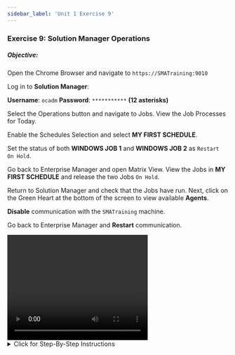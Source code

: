 ```yaml
---
sidebar_label: 'Unit 1 Exercise 9'
---
```


### Exercise 9: Solution Manager Operations

##### Objective: 

Open the Chrome Browser and navigate to ```https://SMATraining:9010```

Log in to **Solution Manager**: 

**Username**: ```ocadm```
**Password**: ```***********``` **(12 asterisks)**

Select the Operations button and navigate to Jobs. View the Job Processes for Today. 

Enable the Schedules Selection and select **MY FIRST SCHEDULE**.

Set the status of both **WINDOWS JOB 1** and **WINDOWS JOB 2** as ```Restart On Hold```.

Go back to Enterprise Manager and open Matrix View. View the Jobs in **MY FIRST SCHEDULE** and release the two Jobs ```On Hold```.

Return to Solution Manager and check that the Jobs have run. Next, click on the Green Heart at the bottom of the screen to view available **Agents**.

**Disable** communication with the ```SMATraining``` machine.

Go back to Enterprise Manager and **Restart** communication.

<video width="320" height="240" controls>
  <source src="videobasic/U1E9.mp4" type="video/mp4"></source>
Your browser does not support the video tag.
</video>

<details>

<summary>Click for Step-By-Step Instructions</summary>

1.	Open **Google Chrome** from the taskbar and go to:
```
https://SMATraining:9010
```
  * If a login screen other than the **Solution Manager** login screen pops up, click **Cancel**.
2.	In the **Solution Manager login screen** enter the following:

  *	Username: ```ocadm```
  * Password: ```************``` (12 asterisks)

3.	Click **Sign in**.
4.	In the **Solution Manager Home** screen, click the **Operations** button.
5.	In the **Operations Summary** screen, click **Jobs**.
6.	Once the **Processes** screen is presented, be sure you have todays **date** selected on the left side of the screen.
7.	Turn on the **Enable/Disable Schedules Selection** (on the top right of the screen).
  *	The list of Schedules for today will be presented.
8.	Click **My First Schedule**.
  *	You should be able to see all 4 Jobs built for today in the Job List. 
9.	From the **Job** list, select **Windows Job 1** and **Windows Job 2**.
10.	Right-Click one of the Jobs.
  *	The **Job Status Update** screen will appear on the right.
  *	Notice that not all actions are available. Only the actions that can be performed for both Jobs.
11.	Select **Restart on Hold**.
  *	Solution Manager will show a message in the top of the screen confirming the action was processed.
12.	Close the **Job Status Update** screen, minimize Google Chrome and go back to **Enterprise Manager**.
13.	Open the **List** or **Matrix** view, go to today’s date and check the Jobs under **My First Schedule**.
  *	The status for **Windows Job 1** and **Windows Job 2** should be **On Hold**.
14.	Still from **Enterprise Manager**, Right-Click the Jobs and select **Release**. You must perform this action for each Job.
15.	Go back to Solution Manager. What happened to **Windows Job 1** and **Windows Job 2**?
16.	From **Solution Manager**, click the Back button (top right).
17.	Click the **Green Heart** located on the bottom right of the screen.
  *	Solution Manager will present the **Agents** screen.
18.	Select the **SMATraining** machine and then Right-Click the machine.
19.	In the **Agent Status Update** screen (on the right side), click **Disable Communication**.
20.	Close the Agent Status Update screen, minimize Google Chrome and go back to **Enterprise Manager**.
21.	Open the Machine Status tab and check the status of the **SMATraining**.
  *	It should be **Not Responding** (Gray).
22.	Right-Click the machine and select **Start Communication**.
23.	Close all the tabs in **Enterprise Manager**.
24.	Close Google Chrome.

</details>
